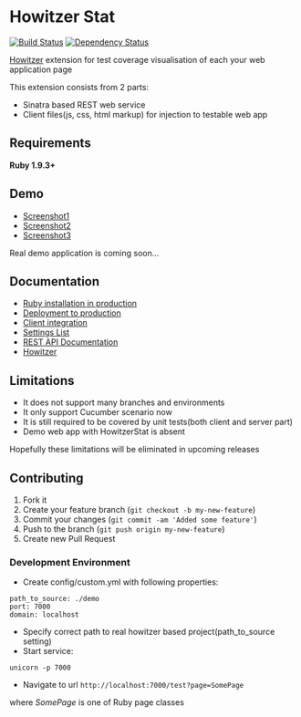 Howitzer Stat
===============================

[![Build Status](https://travis-ci.org/strongqa/howitzer_stat.png?branch=master)](https://travis-ci.org/strongqa/howitzer_stat)
[![Dependency Status](https://gemnasium.com/romikoops/howitzer_stat.png)](https://gemnasium.com/romikoops/howitzer_stat)

[Howitzer](http://strongqa.github.io/howitzer/) extension for test coverage visualisation of each your web application page

This extension consists from 2 parts:
- Sinatra based REST web service
- Client files(js, css, html markup) for injection to testable web app

## Requirements

**Ruby 1.9.3+**

## Demo

* <a href="https://raw2.github.com/romikoops/howitzer_stat/gh-pages/images/1_accounts_page.png" target="_blank">Screenshot1</a>
* <a href="https://raw2.github.com/romikoops/howitzer_stat/gh-pages/images/2_accounts_page_with_stat.png" target="_blank">Screenshot2</a>
* <a href="https://raw2.github.com/romikoops/howitzer_stat/gh-pages/images/3_accounts_page_with_expanded_stat.png" target="_blank">Screenshot3</a>

Real demo application is coming soon...


## Documentation

* [Ruby installation in production](https://github.com/strongqa/howitzer_stat/wiki/Ruby-installation-in-production)
* [Deployment to production](https://github.com/strongqa/howitzer_stat/wiki/Deployment-to-production)
* [Client integration](https://github.com/strongqa/howitzer_stat/wiki/Client-integration)
* [Settings List](https://github.com/strongqa/howitzer_stat/wiki/Settings-List)
* [REST API Documentation](https://github.com/strongqa/howitzer_stat/wiki/REST-API)
* [Howitzer](http://strongqa.github.io/howitzer)

## Limitations

* It does not support many branches and environments
* It only support Cucumber scenario now
* It is still required to be covered by unit tests(both client and server part)
* Demo web app with HowitzerStat is absent

Hopefully these limitations will be eliminated in upcoming releases

## Contributing

1. Fork it
2. Create your feature branch (`git checkout -b my-new-feature`)
3. Commit your changes (`git commit -am 'Added some feature'`)
4. Push to the branch (`git push origin my-new-feature`)
5. Create new Pull Request

### Development Environment

* Create config/custom.yml with following properties:

```
path_to_source: ./demo
port: 7000
domain: localhost
```

* Specify correct path to real howitzer based project(path_to_source setting)
* Start service:

`unicorn -p 7000`

* Navigate to url `http://localhost:7000/test?page=SomePage`

where *SomePage* is one of Ruby page classes
